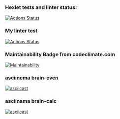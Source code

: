 ### Hexlet tests and linter status:
[![Actions Status](https://github.com/mvlasov1977/python-project-lvl1/workflows/hexlet-check/badge.svg)](https://github.com/mvlasov1977/python-project-lvl1/actions)

### My linter test
[![Actions Status](https://github.com/mvlasov1977/python-project-lvl1/workflows/linter-check/badge.svg)](https://github.com//mvlasov1977/python-project-lvl1/actions)

### Maintainability Badge from codeclimate.com
[![Maintainability](https://api.codeclimate.com/v1/badges/eb38e8d8a22cf7042907/maintainability)](https://codeclimate.com/github/mvlasov1977/python-project-lvl1/maintainability)

### asciinema brain-even
[![asciicast](https://asciinema.org/a/8vcwCnX4KtxKx8vXgXfG83L8i.svg)](https://asciinema.org/a/8vcwCnX4KtxKx8vXgXfG83L8i)

### asciinama brain-calc
[![asciicast](https://asciinema.org/a/8vcwCnX4KtxKx8vXgXfG83L8i.svg)](https://asciinema.org/a/8vcwCnX4KtxKx8vXgXfG83L8i)
